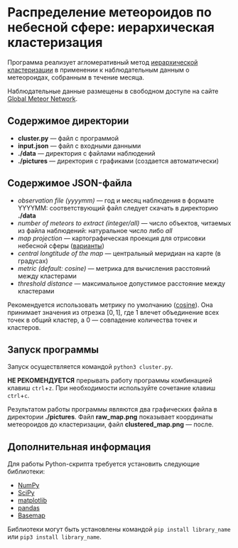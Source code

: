 # Распределение метеороидов по небесной сфере: иерархическая кластеризация

Программа реализует агломеративный метод [иерархической кластеризации](https://ru.wikipedia.org/wiki/%D0%98%D0%B5%D1%80%D0%B0%D1%80%D1%85%D0%B8%D1%87%D0%B5%D1%81%D0%BA%D0%B0%D1%8F_%D0%BA%D0%BB%D0%B0%D1%81%D1%82%D0%B5%D1%80%D0%B8%D0%B7%D0%B0%D1%86%D0%B8%D1%8F) в применении к наблюдательным данным о метеороидах, собранным в течение месяца.

Наблюдательные данные размещены в свободном доступе на сайте [Global Meteor Network](https://globalmeteornetwork.org/data/traj_summary_data/monthly/).

## Содержимое директории
- **cluster.py** — файл с программой
- **input.json** — файл с входными данными
- **./data** — директория с файлами наблюдений
- **./pictures** — директория с графиками (создается автоматически)

## Содержимое JSON-файла
- *observation file (yyyymm)* — год и месяц наблюдения в формате YYYYMM: соответствующий файл следует скачать в директорию **./data**
- *number of meteors to extract (integer/all)* — число объектов, читаемых из файла наблюдений: натуральное число либо *all*
- *map projection* — картографическая проекция для отрисовки небесной сферы ([варианты](https://matplotlib.org/basemap/stable/users/mapsetup.html))
- *central longtitude of the map* — центральный меридиан на карте (в градусах)
- *metric (default: cosine)* — метрика для вычисления расстояний между кластерами
- *threshold distance* — максимальное допустимое расстояние между кластерами

Рекомендуется использовать метрику по умолчанию ([cosine](https://docs.scipy.org/doc/scipy/reference/generated/scipy.spatial.distance.cosine.html)). Она принимает значения из отрезка $[0,1]$, где $1$ влечет объединение всех точек в общий кластер, а $0$ — совпадение количества точек и кластеров.

## Запуск программы
Запуск осуществляется командой ```python3 cluster.py```.

**НЕ РЕКОМЕНДУЕТСЯ** прерывать работу программы комбинацией клавиш ```ctrl```+```z```. При необходимости используйте сочетание клавиш ```ctrl```+```c```.

Результатом работы программы являются два графических файла в директории **./pictures**. Файл **raw_map.png** показывает координаты метеороидов до кластеризации, файл **clustered_map.png** — после.

## Дополнительная информация
Для работы Python-скрипта требуется установить следующие библиотеки:
- [NumPy](https://numpy.org/)
- [SciPy](https://scipy.org/)
- [matplotlib](https://matplotlib.org/)
- [pandas](https://pandas.pydata.org/)
- [Basemap](https://matplotlib.org/basemap/stable/)

Библиотеки могут быть установлены командой ```pip install library_name``` или ```pip3 install library_name```.
